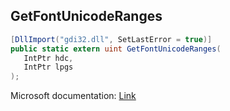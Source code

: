 ## GetFontUnicodeRanges

```csharp
[DllImport("gdi32.dll", SetLastError = true)]
public static extern uint GetFontUnicodeRanges(
   IntPtr hdc,
   IntPtr lpgs
);
```

Microsoft documentation: [Link](https://docs.microsoft.com/en-us/windows/win32/api/wingdi/nf-wingdi-getfontunicoderanges)
